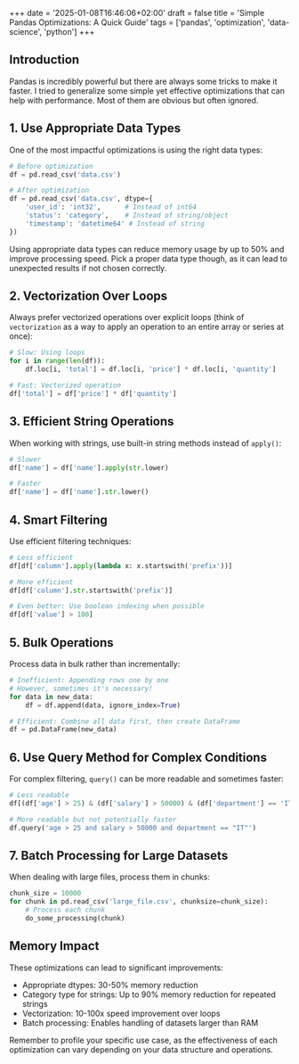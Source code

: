 +++
date = '2025-01-08T16:46:06+02:00'
draft = false
title = 'Simple Pandas Optimizations: A Quick Guide'
tags = ['pandas', 'optimization', 'data-science', 'python']
+++

## Introduction
Pandas is incredibly powerful but there are always some tricks to make it faster. I tried to generalize some simple yet effective optimizations that can help with performance. Most of them are obvious but often ignored.
<!--more-->

## 1. Use Appropriate Data Types

One of the most impactful optimizations is using the right data types:

```python
# Before optimization
df = pd.read_csv('data.csv')

# After optimization
df = pd.read_csv('data.csv', dtype={
    'user_id': 'int32',      # Instead of int64
    'status': 'category',    # Instead of string/object
    'timestamp': 'datetime64' # Instead of string
})
```

Using appropriate data types can reduce memory usage by up to 50% and improve processing speed.
Pick a proper data type though, as it can lead to unexpected results if not chosen correctly.
## 2. Vectorization Over Loops

Always prefer vectorized operations over explicit loops (think of `vectorization` as a way to apply an operation to an entire array or series at once):

```python
# Slow: Using loops
for i in range(len(df)):
    df.loc[i, 'total'] = df.loc[i, 'price'] * df.loc[i, 'quantity']

# Fast: Vectorized operation
df['total'] = df['price'] * df['quantity']
```

## 3. Efficient String Operations

When working with strings, use built-in string methods instead of `apply()`:

```python
# Slower
df['name'] = df['name'].apply(str.lower)

# Faster
df['name'] = df['name'].str.lower()
```

## 4. Smart Filtering

Use efficient filtering techniques:

```python
# Less efficient
df[df['column'].apply(lambda x: x.startswith('prefix'))]

# More efficient
df[df['column'].str.startswith('prefix')]

# Even better: Use boolean indexing when possible
df[df['value'] > 100]
```

## 5. Bulk Operations

Process data in bulk rather than incrementally:

```python
# Inefficient: Appending rows one by one
# However, sometimes it's necessary!
for data in new_data:
    df = df.append(data, ignore_index=True)

# Efficient: Combine all data first, then create DataFrame
df = pd.DataFrame(new_data)
```

## 6. Use Query Method for Complex Conditions

For complex filtering, `query()` can be more readable and sometimes faster:

```python
# Less readable
df[(df['age'] > 25) & (df['salary'] > 50000) & (df['department'] == 'IT')]

# More readable but not potentially faster
df.query('age > 25 and salary > 50000 and department == "IT"')
```

## 7. Batch Processing for Large Datasets

When dealing with large files, process them in chunks:

```python
chunk_size = 10000
for chunk in pd.read_csv('large_file.csv', chunksize=chunk_size):
    # Process each chunk
    do_some_processing(chunk)
```

## Memory Impact
These optimizations can lead to significant improvements:

* Appropriate dtypes: 30-50% memory reduction
* Category type for strings: Up to 90% memory reduction for repeated strings
* Vectorization: 10-100x speed improvement over loops
* Batch processing: Enables handling of datasets larger than RAM

Remember to profile your specific use case, as the effectiveness of each optimization can vary depending on your data structure and operations.